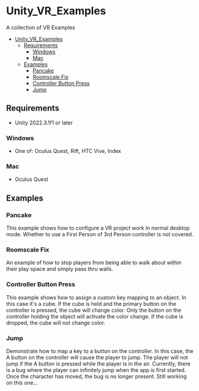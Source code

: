 # Unity_VR_Examples

A collection of VR Examples

- [Unity_VR_Examples](#unity_vr_examples)
  - [Requirements](#requirements)
    - [Windows](#windows)
    - [Mac](#mac)
  - [Examples](#examples)
    - [Pancake](#pancake)
    - [Roomscale Fix](#roomscale-fix)
    - [Controller Button Press](#controller-button-press)
    - [Jump](#jump)

## Requirements

- Unity 2022.3.1f1 or later

### Windows

- One of: Oculus Quest, Rift, HTC Vive, Index

### Mac

- Oculus Quest

## Examples

### Pancake

This example shows how to configure a VR project work in normal desktop mode.  Whether to use a First Person of 3rd Person controller is not covered.

### Roomscale Fix

An example of how to stop players from being able to walk about within their play space and simply pass thru walls.

### Controller Button Press

This example shows how to assign a custom key mapping to an object.  In this case it's a cube.  If the cube is held and the primary button on the controller is pressed, the cube will change color.  Only the button on the controller holding the object will activate the color change.  If the cube is dropped, the cube will not change color.

### Jump

Demonstrate how to map a key to a button on the controller.  In this case, the A button on the controller will cause the player to jump.  The player will not jump if the A button is pressed while the player is in the air.  Currently, there is a bug where the player can infinitely jump when the app is first started.  Once the character has moved, the bug is no longer present.  Still working on this one...
